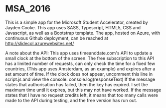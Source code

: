 # MSA_2016
This is a simple app for the Microsoft Student Accelerator, created by Jayden Cooke.
This app uses SASS, Typescript, HTML5, CSS and Javascript,  as well as a Bootstrap template.
The app, hosted on Azure, with continuous Github deployment, can be reached at http://slidecol.azurewebsites.net/

A note about the API: 
This app uses timeanddate.com's API to update a small clock at the bottom of the screen. 
The free subscription to this API has a limited number of requests, can only check the time for a fixed few countries, (This app uses Amsterdam, as an example) and expires after a set amount of time.
If the clock does not appear, uncomment this line in script.js and view the console:
console.log(responseText)
If the message states that authorisation has failed, then the key has expired. I set the maximum time until it expires, but this may not have worked.
If the message states that I have no request credits left, it means that too many calls were made to the API during testing, and the free version has run out.
